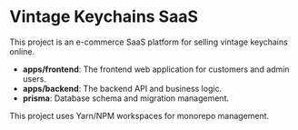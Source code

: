 # Vintage Keychains SaaS

This project is an e-commerce SaaS platform for selling vintage keychains online.

- **apps/frontend**: The frontend web application for customers and admin users.
- **apps/backend**: The backend API and business logic.
- **prisma**: Database schema and migration management.

This project uses Yarn/NPM workspaces for monorepo management.